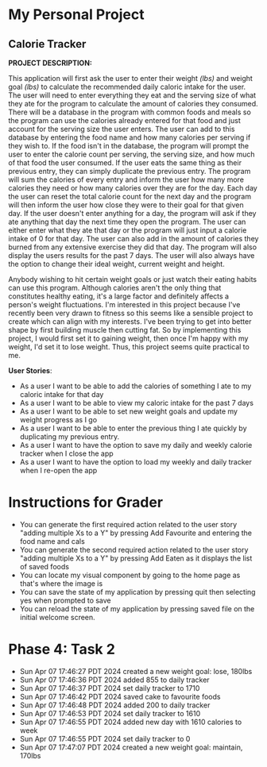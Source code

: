 # My Personal Project

## Calorie Tracker

**PROJECT DESCRIPTION:**

This application will first ask the user to
enter their weight *(lbs)* and
weight goal *(lbs)* to calculate
the recommended daily caloric intake for the user.
The user will need to enter everything they eat and
the serving size of what they ate for the program to
calculate the amount of calories they consumed. There
will be a database in the program with common foods
and meals so the program can use the calories already
entered for that food and just account for the serving
size the user enters. The user can add to this database
by entering the food name and how many calories per serving 
if they wish to. If the food isn't in the database,
the program will prompt the user to enter the calorie
count per serving, the serving size, and how much
of that food the user consumed. If the user eats the same thing
as their previous entry, they can simply duplicate the previous entry.
The program will sum the calories of every entry and inform the user
how many more calories they need or how many calories over
they are for the day. Each day
the user can reset the total calorie count for the next day
and the program will then inform the user how
close they were to their goal for that given day.
If the user doesn't 
enter anything for a day, the program will ask if
they ate anything that day the next time they open the program.
The user can either enter
what they ate that day or the program will just input a 
calorie intake of 0 for that day. The user can also add in the amount of
calories they burned from any extensive exercise they did that day.
The program will also display the users results for the past 7 days. The user will also always
have the option to change their ideal weight, current weight and height.

Anybody wishing to hit certain weight goals or just watch their
eating habits can use this program. Although calories aren't
the only thing that constitutes healthy eating, it's a large
factor and definitely affects a person's weight fluctuations. I'm
interested in this project because I've recently been very drawn
to fitness so this seems like a sensible project to create which 
can align with my interests. I've been trying to get into better
shape by first building muscle then cutting fat. So by implementing
this project, I would first set it to gaining weight, then once I'm
happy with my weight, I'd set it to lose weight. Thus, this project
seems quite practical to me.

**User Stories**:
- As a user I want to be able to add the calories of something I ate to my caloric intake for that day
- As a user I want to be able to view my caloric intake for the past 7 days
- As a user I want to be able to set new weight goals and update my weight progress as I go
- As a user I want to be able to enter the previous thing I ate quickly by duplicating my previous entry.
- As a user I want to have the option to save my daily and weekly calorie tracker when I close the app
- As a user I want to have the option to load my weekly and daily tracker when I re-open the app

# Instructions for Grader

- You can generate the first required action related to the user story "adding multiple Xs to a Y" by
pressing Add Favourite and entering the food name and cals
- You can generate the second required action related to the user story "adding multiple Xs to a Y" by
pressing Add Eaten as it displays the list of saved foods
- You can locate my visual component by
going to the home page as that's where the image is
- You can save the state of my application by
pressing quit then selecting yes when prompted to save
- You can reload the state of my application by
pressing saved file on the initial welcome screen.


# Phase 4: Task 2

- Sun Apr 07 17:46:27 PDT 2024
created a new weight goal: lose, 180lbs
- Sun Apr 07 17:46:36 PDT 2024
added 855 to daily tracker
- Sun Apr 07 17:46:37 PDT 2024
set daily tracker to 1710
- Sun Apr 07 17:46:42 PDT 2024
saved cake to favourite foods
- Sun Apr 07 17:46:48 PDT 2024
added 200 to daily tracker
- Sun Apr 07 17:46:53 PDT 2024
set daily tracker to 1610
- Sun Apr 07 17:46:55 PDT 2024
added new day with 1610 calories to week
- Sun Apr 07 17:46:55 PDT 2024
set daily tracker to 0
- Sun Apr 07 17:47:07 PDT 2024
created a new weight goal: maintain, 170lbs